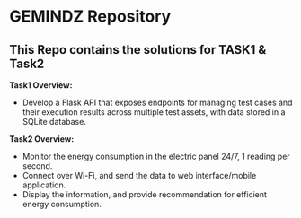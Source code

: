 # GEMINDZ Repository
## This Repo contains the solutions for TASK1 & Task2

**Task1 Overview:**
- Develop a Flask API that exposes endpoints for managing test cases and their execution results
  across multiple test assets, with data stored in a SQLite database.

**Task2 Overview:**
- Monitor the energy consumption in the electric panel 24/7, 1 reading per second.
- Connect over Wi-Fi, and send the data to web interface/mobile application.
- Display the information, and provide recommendation for efficient energy consumption.

